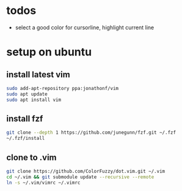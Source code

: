 # todos

- select a good color for cursorline, highlight current line

# setup on ubuntu

## install latest vim

``` sh
sudo add-apt-repository ppa:jonathonf/vim
sudo apt update
sudo apt install vim

```

## install fzf

``` sh
git clone --depth 1 https://github.com/junegunn/fzf.git ~/.fzf
~/.fzf/install

```

## clone to .vim

``` sh
git clone https://github.com/ColorFuzzy/dot.vim.git ~/.vim
cd ~/.vim && git submodule update --recursive --remote
ln -s ~/.vim/vimrc ~/.vimrc

```

